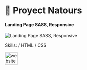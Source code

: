 #  👋 Proyect Natours
#### Landing Page SASS, Responsive
![Landing Page SASS, Responsive](https://xlcomunicaciones.com/sassProyect1/Capture.JPG)


Skills: / HTML / CSS




[<img src='https://cdn.jsdelivr.net/npm/simple-icons@3.0.1/icons/icloud.svg' alt='website' height='40'>](https://xlcomunicaciones.com/sassProyect1/)  

